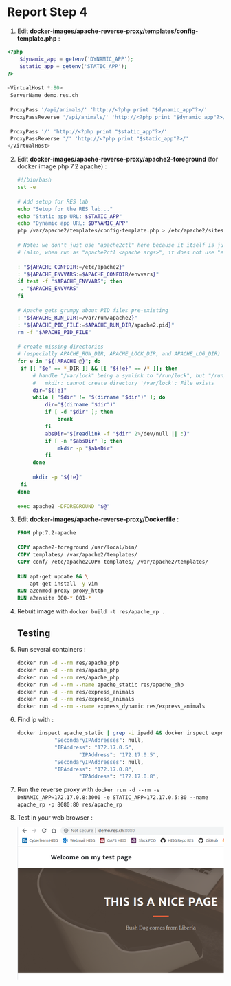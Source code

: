 # Report Step 4

1.  Edit **docker-images/apache-reverse-proxy/templates/config-template.php** :

   ```php
   <?php
       $dynamic_app = getenv('DYNAMIC_APP');
       $static_app = getenv('STATIC_APP');
   ?>
   
   <VirtualHost *:80>
   	ServerName demo.res.ch
   
   	ProxyPass '/api/animals/' 'http://<?php print "$dynamic_app"?>/'
   	ProxyPassReverse '/api/animals/' 'http://<?php print "$dynamic_app"?>/'
   
   	ProxyPass '/' 'http://<?php print "$static_app"?>/'
   	ProxyPassReverse '/' 'http://<?php print "$static_app"?>/'
   </VirtualHost>
   ```

   

2. Edit **docker-images/apache-reverse-proxy/apache2-foreground** (for docker image php 7.2 apache) :

   ```bash
   #!/bin/bash
   set -e
   
   # Add setup for RES lab
   echo "Setup for the RES lab..."
   echo "Static app URL: $STATIC_APP"
   echo "Dynamic app URL: $DYNAMIC_APP"
   php /var/apache2/templates/config-template.php > /etc/apache2/sites-available/001-reverse-proxy.conf
   
   # Note: we don't just use "apache2ctl" here because it itself is just a shell-script wrapper around apache2 which provides extra functionality like "apache2ctl start" for launching apache2 in the background.
   # (also, when run as "apache2ctl <apache args>", it does not use "exec", which leaves an undesirable resident shell process)
   
   : "${APACHE_CONFDIR:=/etc/apache2}"
   : "${APACHE_ENVVARS:=$APACHE_CONFDIR/envvars}"
   if test -f "$APACHE_ENVVARS"; then
   	. "$APACHE_ENVVARS"
   fi
   
   # Apache gets grumpy about PID files pre-existing
   : "${APACHE_RUN_DIR:=/var/run/apache2}"
   : "${APACHE_PID_FILE:=$APACHE_RUN_DIR/apache2.pid}"
   rm -f "$APACHE_PID_FILE"
   
   # create missing directories
   # (especially APACHE_RUN_DIR, APACHE_LOCK_DIR, and APACHE_LOG_DIR)
   for e in "${!APACHE_@}"; do
   	if [[ "$e" == *_DIR ]] && [[ "${!e}" == /* ]]; then
   		# handle "/var/lock" being a symlink to "/run/lock", but "/run/lock" not existing beforehand, so "/var/lock/something" fails to mkdir
   		#   mkdir: cannot create directory '/var/lock': File exists
   		dir="${!e}"
   		while [ "$dir" != "$(dirname "$dir")" ]; do
   			dir="$(dirname "$dir")"
   			if [ -d "$dir" ]; then
   				break
   			fi
   			absDir="$(readlink -f "$dir" 2>/dev/null || :)"
   			if [ -n "$absDir" ]; then
   				mkdir -p "$absDir"
   			fi
   		done
   
   		mkdir -p "${!e}"
   	fi
   done
   
   exec apache2 -DFOREGROUND "$@"
   ```

   

3. Edit **docker-images/apache-reverse-proxy/Dockerfile** :

   ```dockerfile
   FROM php:7.2-apache
   
   COPY apache2-foreground /usr/local/bin/
   COPY templates/ /var/apache2/templates/
   COPY conf/ /etc/apache2COPY templates/ /var/apache2/templates/
   
   RUN apt-get update && \
       apt-get install -y vim
   RUN a2enmod proxy proxy_http
   RUN a2ensite 000-* 001-*
   ```

   

4. Rebuit image with `docker build -t res/apache_rp .`

   ## Testing

5. Run several containers :

   ```bash
   docker run -d --rm res/apache_php
   docker run -d --rm res/apache_php
   docker run -d --rm res/apache_php
   docker run -d --rm --name apache_static res/apache_php
   docker run -d --rm res/express_animals
   docker run -d --rm res/express_animals
   docker run -d --rm --name express_dynamic res/express_animals
   ```

   

6. Find ip with :

   ```bash
   docker inspect apache_static | grep -i ipadd && docker inspect express_dynamic | grep -i ipadd
               "SecondaryIPAddresses": null,
               "IPAddress": "172.17.0.5",
                       "IPAddress": "172.17.0.5",
               "SecondaryIPAddresses": null,
               "IPAddress": "172.17.0.8",
                       "IPAddress": "172.17.0.8",
   ```

   

7.  Run the reverse proxy with `docker run -d --rm -e DYNAMIC_APP=172.17.0.8:3000 -e STATIC_APP=172.17.0.5:80 --name apache_rp -p 8080:80 res/apache_rp`

8. Test in your web browser :

   ![](./images/Step5/test_browser.png)

   

   

